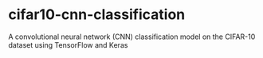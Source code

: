 # cifar10-cnn-classification
A convolutional neural network (CNN) classification model on the CIFAR-10 dataset using TensorFlow and Keras
